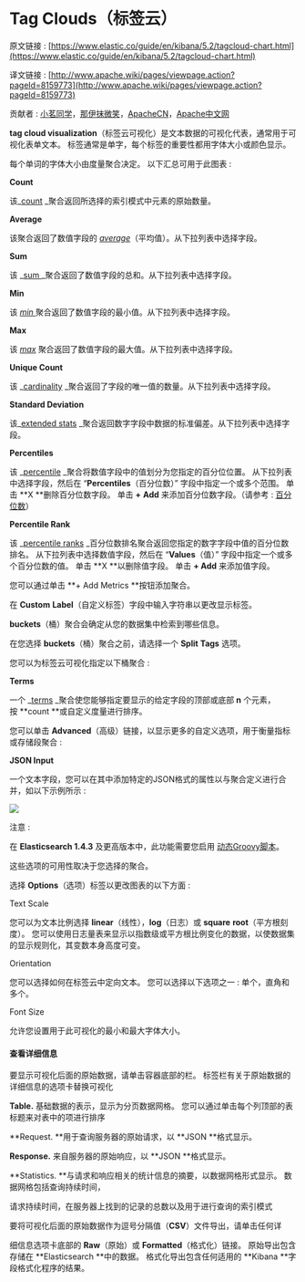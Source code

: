 # Tag Clouds（标签云）

原文链接 : [https://www.elastic.co/guide/en/kibana/5.2/tagcloud-chart.html](https://www.elastic.co/guide/en/kibana/5.2/tagcloud-chart.html)

译文链接 : [http://www.apache.wiki/pages/viewpage.action?pageId=8159773](http://www.apache.wiki/pages/viewpage.action?pageId=8159773)

贡献者 : [小茗同学](/display/~wenhuanhuan)，[那伊抹微笑](/display/~wangyangting)，[ApacheCN](/display/~apachecn)，[Apache中文网](/display/~apachechina)

**tag cloud visualization**（标签云可视化）是文本数据的可视化代表，通常用于可视化表单文本。 标签通常是单字，每个标签的重要性都用字体大小或颜色显示。

每个单词的字体大小由度量聚合决定。 以下汇总可用于此图表 : 

**Count**

该_[count](https://www.elastic.co/guide/en/elasticsearch/reference/5.2/search-aggregations-metrics-valuecount-aggregation.html) _聚合返回所选择的索引模式中元素的原始数量。

**Average**

该聚合返回了数值字段的 _[average](https://www.elastic.co/guide/en/elasticsearch/reference/5.2/search-aggregations-metrics-avg-aggregation.html)_（平均值）。从下拉列表中选择字段。

**Sum**

该 _[sum ](https://www.elastic.co/guide/en/elasticsearch/reference/5.2/search-aggregations-metrics-sum-aggregation.html)_聚合返回了数值字段的总和。从下拉列表中选择字段。

**Min**

该 _[min](https://www.elastic.co/guide/en/elasticsearch/reference/5.2/search-aggregations-metrics-min-aggregation.html)_[ ](https://www.elastic.co/guide/en/elasticsearch/reference/5.2/search-aggregations-metrics-sum-aggregation.html)聚合返回了数值字段的最小值。从下拉列表中选择字段。

**Max**

该 _[max](https://www.elastic.co/guide/en/elasticsearch/reference/5.2/search-aggregations-metrics-max-aggregation.html)_ 聚合返回了数值字段的最大值。从下拉列表中选择字段。

**Unique Count**

该 _[cardinality](https://www.elastic.co/guide/en/elasticsearch/reference/5.2/search-aggregations-metrics-cardinality-aggregation.html) _聚合返回了字段的唯一值的数量。从下拉列表中选择字段。

**Standard Deviation**

该_[extended stats](https://www.elastic.co/guide/en/elasticsearch/reference/5.2/search-aggregations-metrics-extendedstats-aggregation.html) _聚合返回数字字段中数据的标准偏差。从下拉列表中选择字段。

**Percentiles**

该 _[percentile](https://www.elastic.co/guide/en/elasticsearch/reference/5.2/search-aggregations-metrics-percentile-aggregation.html) _聚合将数值字段中的值划分为您指定的百分位位置。 从下拉列表中选择字段，然后在 “**Percentiles**（百分位数）” 字段中指定一个或多个范围。 单击 **X **删除百分位数字段。 单击 **+** **Add** 来添加百分位数字段。（请参考 : [百分位数](http://baike.baidu.com/link?url=M58MPmV0qy97MvgQTB2zgmXokIXtMrHCVrc-tF7pa8fCAPk4RiB4PDO5tW7l2-Jk3EXNWGfxBAfJKTsSOi9n2zuFblgewOXkb1MWkYYolK83fRJF3O2hB_vnQHjVB2ZPqSSkj4ZajroVUcTO3p6es1SjRXxJIzdcxuwAhRUs0ZhSLdnt1xcGG7vCKMBeb3Ol)）

**Percentile Rank**

该 _[percentile ranks](https://www.elastic.co/guide/en/elasticsearch/reference/5.2/search-aggregations-metrics-percentile-rank-aggregation.html) _百分位数排名聚合返回您指定的数字字段中值的百分位数排名。 从下拉列表中选择数值字段，然后在 “**Values**（值）” 字段中指定一个或多个百分位数的值。 单击 **X **以删除值字段。 单击 **+ Add** 来添加值字段。

您可以通过单击 **+ Add Metrics **按钮添加聚合。

在 **Custom** **Label**（自定义标签）字段中输入字符串以更改显示标签。

**buckets**（桶）聚合会确定从您的数据集中检索到哪些信息。

在您选择 **buckets**（桶）聚合之前，请选择一个 **Split** **Tags** 选项。

您可以为标签云可视化指定以下桶聚合 : 

**Terms**

一个 _[terms](https://www.elastic.co/guide/en/elasticsearch/reference/5.2/search-aggregations-bucket-terms-aggregation.html) _聚合使您能够指定要显示的给定字段的顶部或底部 **n** 个元素，按 **count **或自定义度量进行排序。

您可以单击 **Advanced**（高级）链接，以显示更多的自定义选项，用于衡量指标或存储段聚合 : 

**JSON Input**

一个文本字段，您可以在其中添加特定的JSON格式的属性以与聚合定义进行合并，如以下示例所示 : 

![](/download/attachments/8159773/QQ%E6%88%AA%E5%9B%BE20170303162321.png?version=1&modificationDate=1490695577000&api=v2)

注意 :

在 **Elasticsearch 1.4.3** 及更高版本中，此功能需要您启用 [动态Groovy脚本](https://www.elastic.co/guide/en/elasticsearch/reference/5.2/modules-scripting.html)。

这些选项的可用性取决于您选择的聚合。

选择 **Options**（选项）标签以更改图表的以下方面 : 

Text Scale

您可以为文本比例选择 **linear**（线性），**log**（日志）或 **square** **root**（平方根刻度）。 您可以使用日志量表来显示以指数级或平方根比例变化的数据，以使数据集的显示规则化，其变数本身高度可变。

Orientation

您可以选择如何在标签云中定向文本。 您可以选择以下选项之一 : 单个，直角和多个。

Font Size

允许您设置用于此可视化的最小和最大字体大小。

#### 查看详细信息

要显示可视化后面的原始数据，请单击容器底部的栏。 标签栏有关于原始数据的详细信息的选项卡替换可视化

**Table.** 基础数据的表示，显示为分页数据网格。 您可以通过单击每个列顶部的表标题来对表中的项进行排序

**Request. **用于查询服务器的原始请求，以 **JSON **格式显示。

**Response.** 来自服务器的原始响应，以 **JSON **格式显示。

**Statistics. **与请求和响应相关的统计信息的摘要，以数据网格形式显示。 数据网格包括查询持续时间，

请求持续时间，在服务器上找到的记录的总数以及用于进行查询的索引模式

要将可视化后面的原始数据作为逗号分隔值（**CSV**）文件导出，请单击任何详

细信息选项卡底部的 **Raw**（原始）或 **Formatted**（格式化）链接。 原始导出包含存储在 **Elasticsearch **中的数据。 格式化导出包含任何适用的 **Kibana **字段格式化程序的结果。